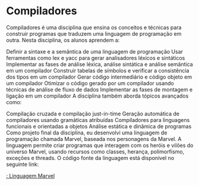 # Compiladores
Compiladores é uma disciplina que ensina os conceitos e técnicas para construir programas que traduzem uma linguagem de programação em outra. Nesta disciplina, os alunos aprendem a:

Definir a sintaxe e a semântica de uma linguagem de programação
Usar ferramentas como lex e yacc para gerar analisadores léxicos e sintáticos
Implementar as fases de análise léxica, análise sintática e análise semântica em um compilador
Construir tabelas de símbolos e verificar a consistência dos tipos em um compilador
Gerar código intermediário e código objeto em um compilador
Otimizar o código gerado por um compilador usando técnicas de análise de fluxo de dados
Implementar as fases de montagem e ligação em um compilador
A disciplina também aborda tópicos avançados como:

Compilação cruzada e compilação just-in-time
Geração automática de compiladores usando gramáticas atribuídas
Compiladores para linguagens funcionais e orientadas a objetos
Análise estática e dinâmica de programas
Como projeto final da disciplina, eu desenvolvi uma linguagem de programação chamada Marvel, baseada nos personagens da Marvel. A linguagem permite criar programas que interagem com os heróis e vilões do universo Marvel, usando recursos como classes, herança, polimorfismo, exceções e threads. O código fonte da linguagem está disponível no seguinte link:


[: Linguagem Marvel](https://github.com/dev-marcos/Compilador-marvel)
